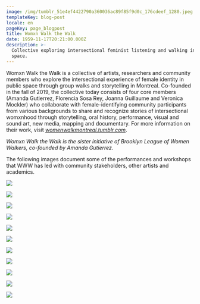 ```yaml
---
image: /img/tumblr_51e4ef4422790a360036ac89f85f9d0c_176cdeef_1280.jpeg
templateKey: blog-post
locale: en
pageKey: page_blogpost
title: Womxn Walk the Walk
date: 1959-11-17T20:21:00.000Z
description: >-
  Collective exploring intersectional feminist listening and walking in public
  space.
---
```

Womxn Walk the Walk is a collective of artists, researchers and community members who explore the intersectional experience of female identity in public space through group walks and storytelling in Montreal. Co-founded in the fall of 2019, the collective today consists of four core members (Amanda Gutierrez, Florencia Sosa Rey, Joanna Guillaume and Veronica Mockler) who collaborate with female-identifying community participants from various backgrounds to share and recognize stories of intersectional womxnhood through storytelling, oral history, performance, visual and sound art, new media, mapping and documentary. For more information on their work, visit _[womenwalkmontreal.tumblr.com](https://womenwalkmontreal.tumblr.com/)_.

_Womxn Walk the Walk is the sister initiative of Brooklyn League of Women Walkers, co-founded by Amanda Gutierrez._ 

The following images document some of the performances and workshops that WWW has led with community stakeholders, other artists and academics. 

![](/img/185632064_599395917702121_7729460377548690307_n.jpeg)

![](/img/186480983_1246357669100789_1273365024413881465_n.jpeg)

![](/img/tumblr_cfd6154c29f7ca80450030945149adce_ad275996_2048.jpeg)

![](/img/p1190924-copy.jpg)

![](/img/screen-shot-2019-11-17-at-12.52.45-pm.jpeg)

![](/img/screen-shot-2019-11-17-at-12.54.22-pm.jpeg)

![](/img/screen-shot-2019-11-17-at-12.51.09-pm.jpeg)

![](/img/screen-shot-2019-11-17-at-2.53.54-pm.jpeg)

![](/img/vmockler_jguillaume_speech_act_04.jpg)

![](/img/screen-shot-2019-11-17-at-1.03.23-pm.jpeg)

![](/img/p1190928.jpg)
